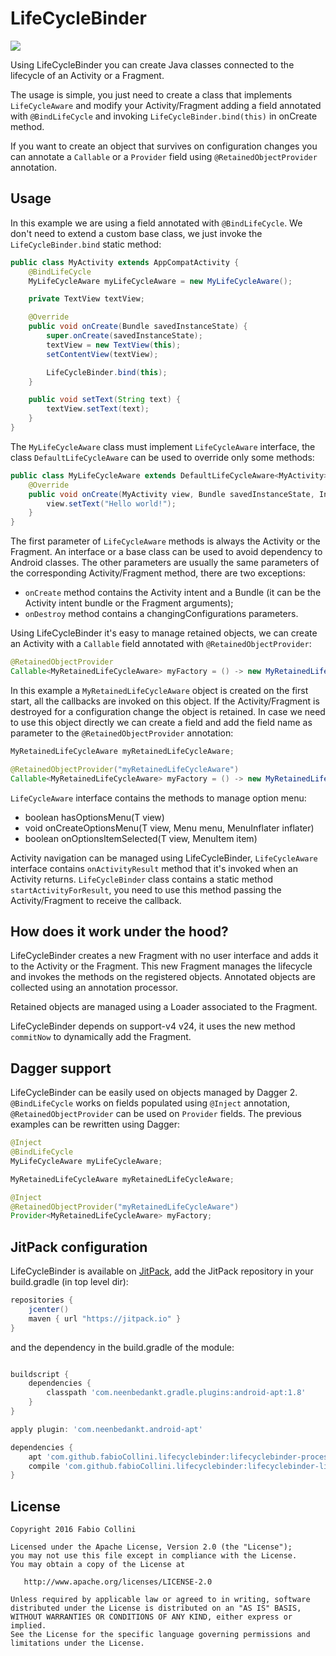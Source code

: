 # LifeCycleBinder

[![](https://jitpack.io/v/fabioCollini/LifeCycleBinder.svg)](https://jitpack.io/#fabioCollini/LifeCycleBinder)

Using LifeCycleBinder you can create Java classes connected to the lifecycle of an Activity or a Fragment.

The usage is simple, you just need to create a class that implements `LifeCycleAware` and modify your Activity/Fragment 
adding a field annotated with `@BindLifeCycle` and invoking `LifeCycleBinder.bind(this)` in onCreate method.

If you want to create an object that survives on configuration changes you can annotate 
a `Callable` or a `Provider` field using `@RetainedObjectProvider` annotation.

## Usage

In this example we are using a field annotated with `@BindLifeCycle`. We don't need to extend
a custom base class, we just invoke the `LifeCycleBinder.bind` static method:


```java
public class MyActivity extends AppCompatActivity {
    @BindLifeCycle
    MyLifeCycleAware myLifeCycleAware = new MyLifeCycleAware();

    private TextView textView;

    @Override
    public void onCreate(Bundle savedInstanceState) {
        super.onCreate(savedInstanceState);
        textView = new TextView(this);
        setContentView(textView);

        LifeCycleBinder.bind(this);
    }

    public void setText(String text) {
        textView.setText(text);
    }
}
```

The `MyLifeCycleAware` class must implement `LifeCycleAware` interface, the class 
`DefaultLifeCycleAware` can be used to override only some methods:

```java
public class MyLifeCycleAware extends DefaultLifeCycleAware<MyActivity> {
    @Override
    public void onCreate(MyActivity view, Bundle savedInstanceState, Intent intent, Bundle arguments) {
        view.setText("Hello world!");
    }
}
```

The first parameter of `LifeCycleAware` methods is always the
Activity or the Fragment. An interface or a base class can be used to avoid
dependency to Android classes.
The other parameters are usually the same parameters of the corresponding Activity/Fragment method,
there are two exceptions:

- `onCreate` method contains the Activity intent and a Bundle (it can be
 the Activity intent bundle or the Fragment arguments);
- `onDestroy` method contains a changingConfigurations parameters.

Using LifeCycleBinder it's easy to manage retained objects, we 
can create an Activity with a `Callable` field annotated with `@RetainedObjectProvider`: 

```java
@RetainedObjectProvider
Callable<MyRetainedLifeCycleAware> myFactory = () -> new MyRetainedLifeCycleAware();
```

In this example a `MyRetainedLifeCycleAware` object is created on the first start, all
the callbacks are invoked on this object. If the Activity/Fragment is destroyed
for a configuration change the object is retained.
In case we need to use this object directly we can create a field and add
the field name as parameter to the `@RetainedObjectProvider` annotation:

```java
MyRetainedLifeCycleAware myRetainedLifeCycleAware;

@RetainedObjectProvider("myRetainedLifeCycleAware")
Callable<MyRetainedLifeCycleAware> myFactory = () -> new MyRetainedLifeCycleAware();
```

`LifeCycleAware` interface contains the methods to manage option menu:

- boolean hasOptionsMenu(T view)
- void onCreateOptionsMenu(T view, Menu menu, MenuInflater inflater)
- boolean onOptionsItemSelected(T view, MenuItem item)

Activity navigation can be managed using LifeCycleBinder, `LifeCycleAware` interface contains 
`onActivityResult` method that it's invoked when an Activity returns.
`LifeCycleBinder` class contains a static method `startActivityForResult`, you need to use
this method passing the Activity/Fragment to receive the callback.

## How does it work under the hood?

LifeCycleBinder creates a new Fragment with no user interface and adds it to the Activity or the Fragment.
This new Fragment manages the lifecycle and invokes the methods on the registered objects.
Annotated objects are collected using an annotation processor.

Retained objects are managed using a Loader associated to the Fragment.

LifeCycleBinder depends on support-v4 v24, it uses the new method `commitNow`
to dynamically add the Fragment.

## Dagger support

LifeCycleBinder can be easily used on objects managed by Dagger 2. `@BindLifeCycle`
works on fields populated using `@Inject` annotation, `@RetainedObjectProvider`
can be used on `Provider` fields. The previous examples can be rewritten using Dagger:

```java
@Inject
@BindLifeCycle
MyLifeCycleAware myLifeCycleAware;

MyRetainedLifeCycleAware myRetainedLifeCycleAware;

@Inject
@RetainedObjectProvider("myRetainedLifeCycleAware")
Provider<MyRetainedLifeCycleAware> myFactory;
```

## JitPack configuration

LifeCycleBinder is available on [JitPack](https://jitpack.io/#fabioCollini/LifeCycleBinder),
add the JitPack repository in your build.gradle (in top level dir):

```gradle
repositories {
    jcenter()
    maven { url "https://jitpack.io" }
}
```

and the dependency in the build.gradle of the module:

```gradle

buildscript {
    dependencies {
        classpath 'com.neenbedankt.gradle.plugins:android-apt:1.8'
    }
}

apply plugin: 'com.neenbedankt.android-apt'

dependencies {
    apt 'com.github.fabioCollini.lifecyclebinder:lifecyclebinder-processor:0.3.2'
    compile 'com.github.fabioCollini.lifecyclebinder:lifecyclebinder-lib:0.3.2'
}
```


## License

    Copyright 2016 Fabio Collini

    Licensed under the Apache License, Version 2.0 (the "License");
    you may not use this file except in compliance with the License.
    You may obtain a copy of the License at

       http://www.apache.org/licenses/LICENSE-2.0

    Unless required by applicable law or agreed to in writing, software
    distributed under the License is distributed on an "AS IS" BASIS,
    WITHOUT WARRANTIES OR CONDITIONS OF ANY KIND, either express or implied.
    See the License for the specific language governing permissions and
    limitations under the License.